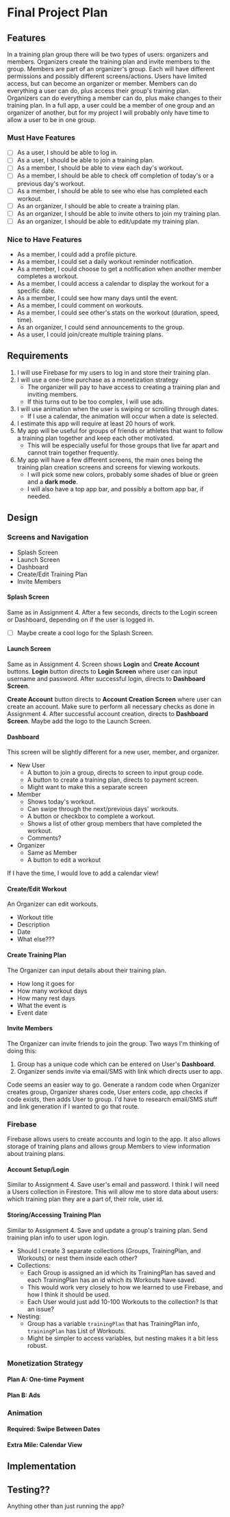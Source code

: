 # Final Project Plan

## Features

In a training plan group there will be two types of users: organizers and members.
Organizers create the training plan and invite members to the group.
Members are part of an organizer's group.
Each will have different permissions and possibly different screens/actions.
Users have limited access, but can become an organizer or member.
Members can do everything a user can do, plus access their group's training plan.
Organizers can do everything a member can do, plus make changes to their training plan.
In a full app, a user could be a member of one group and an organizer of another, but for my project I will probably only have time to allow a user to be in one group.

### Must Have Features

* [ ] As a user, I should be able to log in.
* [ ] As a user, I should be able to join a training plan.
* [ ] As a member, I should be able to view each day's workout.
* [ ] As a member, I should be able to check off completion of today's or a previous day's workout.
* [ ] As a member, I should be able to see who else has completed each workout.
* [ ] As an organizer, I should be able to create a training plan.
* [ ] As an organizer, I should be able to invite others to join my training plan.
* [ ] As an organizer, I should be able to edit/update my training plan.

### Nice to Have Features

* As a member, I could add a profile picture.
* As a member, I could set a daily workout reminder notification.
* As a member, I could choose to get a notification when another member completes a workout.
* As a member, I could access a calendar to display the workout for a specific date.
* As a member, I could see how many days until the event.
* As a member, I could comment on workouts.
* As a member, I could see other's stats on the workout (duration, speed, time).
* As an organizer, I could send announcements to the group.
* As a user, I could join/create multiple training plans.



## Requirements

1. I will use Firebase for my users to log in and store their training plan.
2. I will use a one-time purchase as a monetization strategy
   * The organizer will pay to have access to creating a training plan and inviting members.
   * If this turns out to be too complex, I will use ads.
3. I will use animation when the user is swiping or scrolling through dates.
   * If I use a calendar, the animation will occur when a date is selected.
4. I estimate this app will require at least 20 hours of work.
5. My app will be useful for groups of friends or athletes that want to follow a training plan together and keep each other motivated.
   * This will be especially useful for those groups that live far apart and cannot train together frequently.
6. My app will have a few different screens, the main ones being the training plan creation screens and screens for viewing workouts.
   * I will pick some new colors, probably some shades of blue or green and a **dark mode**.
   * I will also have a top app bar, and possibly a bottom app bar, if needed.



## Design

### Screens and Navigation

* Splash Screen
* Launch Screen
* Dashboard
* Create/Edit Training Plan
* Invite Members

#### Splash Screen

Same as in Assignment 4.
After a few seconds, directs to the Login screen or Dashboard, depending on if the user is logged in.
* [ ] Maybe create a cool logo for the Splash Screen.

#### Launch Screen

Same as in Assignment 4.
Screen shows **Login** and **Create Account** buttons.
**Login** button directs to **Login Screen** where user can input username and password.
After successful login, directs to **Dashboard Screen**.

**Create Account** button directs to **Account Creation Screen** where user can create an account.
Make sure to perform all necessary checks as done in Assignment 4.
After successful account creation, directs to **Dashboard Screen**.
Maybe add the logo to the Launch Screen.

#### Dashboard

This screen will be slightly different for a new user, member, and organizer.

* New User
  * A button to join a group, directs to screen to input group code.
  * A button to create a training plan, directs to payment screen.
  * Might want to make this a separate screen
* Member
  * Shows today's workout.
  * Can swipe through the next/previous days' workouts.
  * A button or checkbox to complete a workout.
  * Shows a list of other group members that have completed the workout.
  * Comments?
* Organizer
  * Same as Member
  * A button to edit a workout

If I have the time, I would love to add a calendar view!

#### Create/Edit Workout

An Organizer can edit workouts.

* Workout title
* Description
* Date
* What else???

#### Create Training Plan

The Organizer can input details about their training plan.

* How long it goes for
* How many workout days
* How many rest days
* What the event is
* Event date

#### Invite Members

The Organizer can invite friends to join the group.
Two ways I'm thinking of doing this:
1. Group has a unique code which can be entered on User's **Dashboard**.
2. Organizer sends invite via email/SMS with link which directs user to app.

Code seems an easier way to go.
Generate a random code when Organizer creates group, Organizer shares code, User enters code, app checks if code exists, then adds User to group.
I'd have to research email/SMS stuff and link generation if I wanted to go that route.

### Firebase

Firebase allows users to create accounts and login to the app.
It also allows storage of training plans and allows group Members to view information about training plans.

#### Account Setup/Login

Similar to Assignment 4.
Save user's email and password.
I think I will need a Users collection in Firestore.
This will allow me to store data about users: which training plan they are a part of, their role, user id.

#### Storing/Accessing Training Plan

Similar to Assignment 4.
Save and update a group's training plan.
Send training plan info to user upon login.

* Should I create 3 separate collections (Groups, TrainingPlan, and Workouts) or nest them inside each other?
* Collections:
  * Each Group is assigned an id which its TrainingPlan has saved and each TrainingPlan has an id which its Workouts have saved.
  * This would work very closely to how we learned to use Firebase, and how I think it should be used.
  * Each User would just add 10-100 Workouts to the collection? Is that an issue?
* Nesting:
  * Group has a variable `trainingPlan` that has TrainingPlan info, `trainingPlan` has List of Workouts.
  * Might be simpler to access variables, but nesting makes it a bit less robust.

### Monetization Strategy

#### Plan A: One-time Payment



#### Plan B: Ads

### Animation

#### Required: Swipe Between Dates

#### Extra Mile: Calendar View



## Implementation



## Testing??

Anything other than just running the app?

